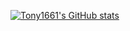 [![Tony1661's GitHub stats](https://github-readme-stats.vercel.app/api?username=tony1661)](https://github.com/anuraghazra/github-readme-stats)
